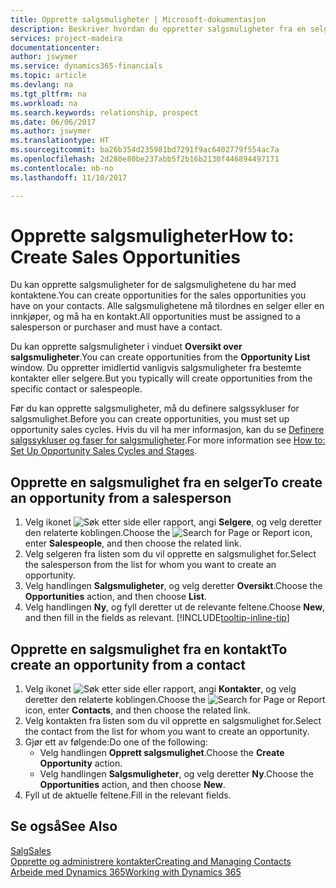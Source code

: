 ```yaml
---
title: Opprette salgsmuligheter | Microsoft-dokumentasjon
description: Beskriver hvordan du oppretter salgsmuligheter fra en selger eller kontakt i Dynamics 365 Business edition.
services: project-madeira
documentationcenter: 
author: jswymer
ms.service: dynamics365-financials
ms.topic: article
ms.devlang: na
ms.tgt_pltfrm: na
ms.workload: na
ms.search.keywords: relationship, prospect
ms.date: 06/06/2017
ms.author: jswymer
ms.translationtype: HT
ms.sourcegitcommit: ba26b354d235981bd7291f9ac6402779f554ac7a
ms.openlocfilehash: 2d280e80be237abb5f2b16b2130f446894497171
ms.contentlocale: nb-no
ms.lasthandoff: 11/10/2017

---
```

# <a name="how-to-create-sales-opportunities"></a><span data-ttu-id="addc8-103">Opprette salgsmuligheter</span><span class="sxs-lookup"><span data-stu-id="addc8-103">How to: Create Sales Opportunities</span></span>
<span data-ttu-id="addc8-104">Du kan opprette salgsmuligheter for de salgsmulighetene du har med kontaktene.</span><span class="sxs-lookup"><span data-stu-id="addc8-104">You can create opportunities for the sales opportunities you have on your contacts.</span></span> <span data-ttu-id="addc8-105">Alle salgsmulighetene må tilordnes en selger eller en innkjøper, og må ha en kontakt.</span><span class="sxs-lookup"><span data-stu-id="addc8-105">All opportunities must be assigned to a salesperson or purchaser and must have a contact.</span></span>

<span data-ttu-id="addc8-106">Du kan opprette salgsmuligheter i vinduet **Oversikt over salgsmuligheter**.</span><span class="sxs-lookup"><span data-stu-id="addc8-106">You can create opportunities from the **Opportunity List** window.</span></span> <span data-ttu-id="addc8-107">Du oppretter imidlertid vanligvis salgsmuligheter fra bestemte kontakter eller selgere.</span><span class="sxs-lookup"><span data-stu-id="addc8-107">But you typically will create opportunities from the specific contact or salespeople.</span></span>

<span data-ttu-id="addc8-108">Før du kan opprette salgsmuligheter, må du definere salgssykluser for salgsmulighet.</span><span class="sxs-lookup"><span data-stu-id="addc8-108">Before you can create opportunities, you must set up opportunity sales cycles.</span></span> <span data-ttu-id="addc8-109">Hvis du vil ha mer informasjon, kan du se [Definere salgssykluser og faser for salgsmuligheter](marketing-how-setup-opportunity-sales-cycles-stages.md).</span><span class="sxs-lookup"><span data-stu-id="addc8-109">For more information see [How to: Set Up Opportunity Sales Cycles and Stages](marketing-how-setup-opportunity-sales-cycles-stages.md).</span></span>

## <a name="to-create-an-opportunity-from-a-salesperson"></a><span data-ttu-id="addc8-110">Opprette en salgsmulighet fra en selger</span><span class="sxs-lookup"><span data-stu-id="addc8-110">To create an opportunity from a salesperson</span></span>
1. <span data-ttu-id="addc8-111">Velg ikonet ![Søk etter side eller rapport](media/ui-search/search_small.png "Søk etter side eller rapport"), angi **Selgere**, og velg deretter den relaterte koblingen.</span><span class="sxs-lookup"><span data-stu-id="addc8-111">Choose the ![Search for Page or Report](media/ui-search/search_small.png "Search for Page or Report icon") icon, enter **Salespeople**, and then choose the related link.</span></span>
2. <span data-ttu-id="addc8-112">Velg selgeren fra listen som du vil opprette en salgsmulighet for.</span><span class="sxs-lookup"><span data-stu-id="addc8-112">Select the salesperson from the list for whom you want to create an opportunity.</span></span>
3. <span data-ttu-id="addc8-113">Velg handlingen **Salgsmuligheter**, og velg deretter **Oversikt**.</span><span class="sxs-lookup"><span data-stu-id="addc8-113">Choose the **Opportunities** action, and then choose **List**.</span></span>
4. <span data-ttu-id="addc8-114">Velg handlingen **Ny**, og fyll deretter ut de relevante feltene.</span><span class="sxs-lookup"><span data-stu-id="addc8-114">Choose **New**, and then fill in the fields as relevant.</span></span> [!INCLUDE[tooltip-inline-tip](includes/tooltip-inline-tip_md.md)]  



## <a name="to-create-an-opportunity-from-a-contact"></a><span data-ttu-id="addc8-115">Opprette en salgsmulighet fra en kontakt</span><span class="sxs-lookup"><span data-stu-id="addc8-115">To create an opportunity from a contact</span></span>
1. <span data-ttu-id="addc8-116">Velg ikonet ![Søk etter side eller rapport](media/ui-search/search_small.png "Søk etter side eller rapport"), angi **Kontakter**, og velg deretter den relaterte koblingen.</span><span class="sxs-lookup"><span data-stu-id="addc8-116">Choose the ![Search for Page or Report](media/ui-search/search_small.png "Search for Page or Report icon") icon, enter **Contacts**, and then choose the related link.</span></span>
2. <span data-ttu-id="addc8-117">Velg kontakten fra listen som du vil opprette en salgsmulighet for.</span><span class="sxs-lookup"><span data-stu-id="addc8-117">Select the contact from the list for whom you want to create an opportunity.</span></span>
3. <span data-ttu-id="addc8-118">Gjør ett av følgende:</span><span class="sxs-lookup"><span data-stu-id="addc8-118">Do one of the following:</span></span>
   * <span data-ttu-id="addc8-119">Velg handlingen **Opprett salgsmulighet**.</span><span class="sxs-lookup"><span data-stu-id="addc8-119">Choose the **Create Opportunity** action.</span></span>
   * <span data-ttu-id="addc8-120">Velg handlingen **Salgsmuligheter**, og velg deretter **Ny**.</span><span class="sxs-lookup"><span data-stu-id="addc8-120">Choose the  **Opportunities** action, and then choose **New**.</span></span>
4. <span data-ttu-id="addc8-121">Fyll ut de aktuelle feltene.</span><span class="sxs-lookup"><span data-stu-id="addc8-121">Fill in the relevant fields.</span></span>

## <a name="see-also"></a><span data-ttu-id="addc8-122">Se også</span><span class="sxs-lookup"><span data-stu-id="addc8-122">See Also</span></span>
[<span data-ttu-id="addc8-123">Salg</span><span class="sxs-lookup"><span data-stu-id="addc8-123">Sales</span></span>](sales-manage-sales.md)  
[<span data-ttu-id="addc8-124">Opprette og administrere kontakter</span><span class="sxs-lookup"><span data-stu-id="addc8-124">Creating and Managing Contacts</span></span>](marketing-contacts.md)  
[<span data-ttu-id="addc8-125">Arbeide med Dynamics 365</span><span class="sxs-lookup"><span data-stu-id="addc8-125">Working with Dynamics 365</span></span>](ui-work-product.md)

